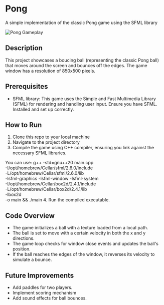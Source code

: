 # Pong

A simple implementation of the classic Pong game using the SFML library

![Pong Gameplay](https://github.com/Xbz-24/pong/blob/main/gifs/ezgif.com-video-to-gif%20(1).gif)


## Description

This project showcases a boucing ball (representing the classic Pong ball) that moves around the screen and bounces off the edges. The game window has a resolution of 850x500 pixels.

## Prerequisites

- SFML library: This game uses the Simple and Fast Multimedia Library (SFML) for rendering and handling user input. Ensure you have SFML. Installed and set up correctly.

## How to Run

1. Clone this repo to your local machine
2. Navigate to the project directory
3. Compile the game using C++ compiler, ensuring you link against the necessary SFML libraries. 

You can use: g++ -std=gnu++20 main.cpp \
-I/opt/homebrew/Cellar/sfml/2.6.0/include \
-L/opt/homebrew/Cellar/sfml/2.6.0/lib \
-lsfml-graphics -lsfml-window -lsfml-system \
-I/opt/homebrew/Cellar/box2d/2.4.1/include \
-L/opt/homebrew/Cellar/box2d/2.4.1/lib \
-lbox2d \
-o main && ./main
4. Run the compiled executable.


## Code Overview

- The game initializes a ball with a texture loaded from a local path.
- The ball is set to move with a certain velocity in both the x and y directions.
- The game loop checks for window close events and updates the ball's position.
- If the ball reaches the edges of the window, it reverses its velocity to simulate a bounce.


## Future Improvements

- Add paddles for two players.
- Implement scoring mechanism
- Add sound effects for ball bounces.


